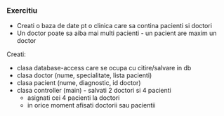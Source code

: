 ### Exercitiu

- Creati o baza de date pt o clinica care sa contina pacienti si doctori
- Un doctor poate sa aiba mai multi pacienti - un pacient are maxim un doctor


Creati:

- clasa database-access care se ocupa cu citire/salvare in db
- clasa doctor (nume, specialitate, lista pacienti)
- clasa pacient (nume, diagnostic, id doctor)
- clasa controller (main) - salvati 2 doctori si 4 pacienti
    - asignati cei 4 pacienti la doctori
    - in orice moment afisati doctorii sau pacientii